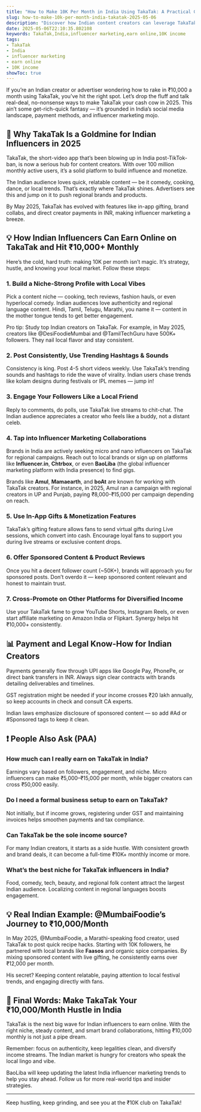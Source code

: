 ```yaml
---
title: "How to Make 10K Per Month in India Using TakaTak: A Practical Guide for Influencers"
slug: how-to-make-10k-per-month-india-takatak-2025-05-06
description: "Discover how Indian content creators can leverage TakaTak for influencer marketing to earn online and hit a 10K income per month. Real strategies, local insights, and examples for 2025."
date: 2025-05-06T22:10:35.802108
keywords: TakaTak,India,influencer marketing,earn online,10K income
tags:
- TakaTak
- India
- influencer marketing
- earn online
- 10K income
showToc: true
---
```


If you’re an Indian creator or advertiser wondering how to rake in ₹10,000 a month using TakaTak, you’ve hit the right spot. Let’s drop the fluff and talk real-deal, no-nonsense ways to make TakaTak your cash cow in 2025. This ain’t some get-rich-quick fantasy — it’s grounded in India’s social media landscape, payment methods, and influencer marketing mojo.

## 📢 Why TakaTak Is a Goldmine for Indian Influencers in 2025

TakaTak, the short-video app that’s been blowing up in India post-TikTok-ban, is now a serious hub for content creators. With over 100 million monthly active users, it’s a solid platform to build influence and monetize. 

The Indian audience loves quick, relatable content — be it comedy, cooking, dance, or local trends. That’s exactly where TakaTak shines. Advertisers see this and jump on it to push regional brands and products.

By May 2025, TakaTak has evolved with features like in-app gifting, brand collabs, and direct creator payments in INR, making influencer marketing a breeze.

## 💡 How Indian Influencers Can Earn Online on TakaTak and Hit ₹10,000+ Monthly

Here’s the cold, hard truth: making 10K per month isn’t magic. It’s strategy, hustle, and knowing your local market. Follow these steps:

### 1. Build a Niche-Strong Profile with Local Vibes

Pick a content niche — cooking, tech reviews, fashion hauls, or even hyperlocal comedy. Indian audiences love authenticity and regional language content. Hindi, Tamil, Telugu, Marathi, you name it — content in the mother tongue tends to get better engagement.

Pro tip: Study top Indian creators on TakaTak. For example, in May 2025, creators like @DesiFoodieMumbai and @TamilTechGuru have 500K+ followers. They nail local flavor and stay consistent.

### 2. Post Consistently, Use Trending Hashtags & Sounds

Consistency is king. Post 4-5 short videos weekly. Use TakaTak’s trending sounds and hashtags to ride the wave of virality. Indian users chase trends like kolam designs during festivals or IPL memes — jump in!

### 3. Engage Your Followers Like a Local Friend

Reply to comments, do polls, use TakaTak live streams to chit-chat. The Indian audience appreciates a creator who feels like a buddy, not a distant celeb.

### 4. Tap into Influencer Marketing Collaborations

Brands in India are actively seeking micro and nano influencers on TakaTak for regional campaigns. Reach out to local brands or sign up on platforms like **Influencer.in**, **Chtrbox**, or even **BaoLiba** (the global influencer marketing platform with India presence) to find gigs.

Brands like **Amul**, **Mamaearth**, and **boAt** are known for working with TakaTak creators. For instance, in 2025, Amul ran a campaign with regional creators in UP and Punjab, paying ₹8,000-₹15,000 per campaign depending on reach.

### 5. Use In-App Gifts & Monetization Features

TakaTak’s gifting feature allows fans to send virtual gifts during Live sessions, which convert into cash. Encourage loyal fans to support you during live streams or exclusive content drops.

### 6. Offer Sponsored Content & Product Reviews

Once you hit a decent follower count (~50K+), brands will approach you for sponsored posts. Don’t overdo it — keep sponsored content relevant and honest to maintain trust.

### 7. Cross-Promote on Other Platforms for Diversified Income

Use your TakaTak fame to grow YouTube Shorts, Instagram Reels, or even start affiliate marketing on Amazon India or Flipkart. Synergy helps hit ₹10,000+ consistently.

## 📊 Payment and Legal Know-How for Indian Creators

Payments generally flow through UPI apps like Google Pay, PhonePe, or direct bank transfers in INR. Always sign clear contracts with brands detailing deliverables and timelines.

GST registration might be needed if your income crosses ₹20 lakh annually, so keep accounts in check and consult CA experts.

Indian laws emphasize disclosure of sponsored content — so add #Ad or #Sponsored tags to keep it clean.

## ❗ People Also Ask (PAA)

### How much can I really earn on TakaTak in India?

Earnings vary based on followers, engagement, and niche. Micro influencers can make ₹5,000–₹15,000 per month, while bigger creators can cross ₹50,000 easily.

### Do I need a formal business setup to earn on TakaTak?

Not initially, but if income grows, registering under GST and maintaining invoices helps smoothen payments and tax compliance.

### Can TakaTak be the sole income source?

For many Indian creators, it starts as a side hustle. With consistent growth and brand deals, it can become a full-time ₹10K+ monthly income or more.

### What’s the best niche for TakaTak influencers in India?

Food, comedy, tech, beauty, and regional folk content attract the largest Indian audience. Localizing content in regional languages boosts engagement.

## 💡 Real Indian Example: @MumbaiFoodie’s Journey to ₹10,000/Month

In May 2025, @MumbaiFoodie, a Marathi-speaking food creator, used TakaTak to post quick recipe hacks. Starting with 10K followers, he partnered with local brands like **Faasos** and organic spice companies. By mixing sponsored content with live gifting, he consistently earns over ₹12,000 per month.

His secret? Keeping content relatable, paying attention to local festival trends, and engaging directly with fans.

## 📢 Final Words: Make TakaTak Your ₹10,000/Month Hustle in India

TakaTak is the next big wave for Indian influencers to earn online. With the right niche, steady content, and smart brand collaborations, hitting ₹10,000 monthly is not just a pipe dream.

Remember: focus on authenticity, keep legalities clean, and diversify income streams. The Indian market is hungry for creators who speak the local lingo and vibe.

BaoLiba will keep updating the latest India influencer marketing trends to help you stay ahead. Follow us for more real-world tips and insider strategies.

---

Keep hustling, keep grinding, and see you at the ₹10K club on TakaTak!